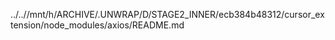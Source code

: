 ../..//mnt/h/ARCHIVE/.UNWRAP/D/STAGE2_INNER/ecb384b48312/cursor_extension/node_modules/axios/README.md
